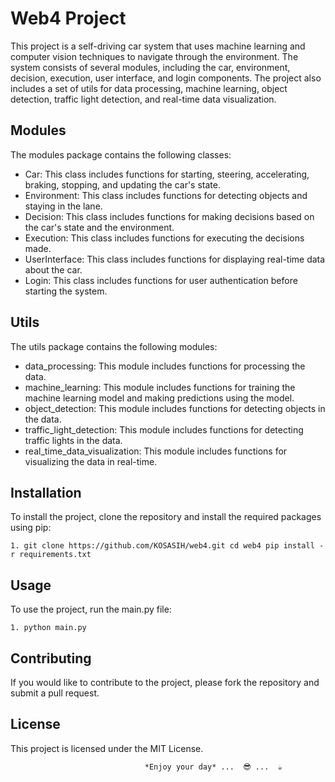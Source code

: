 # Web4 Project

This project is a self-driving car system that uses machine learning and computer vision techniques to navigate through the environment. The system consists of several modules, including the car, environment, decision, execution, user interface, and login components. The project also includes a set of utils for data processing, machine learning, object detection, traffic light detection, and real-time data visualization.

## Modules

The modules package contains the following classes:

- Car: This class includes functions for starting, steering, accelerating, braking, stopping, and updating the car's state.
- Environment: This class includes functions for detecting objects and staying in the lane.
- Decision: This class includes functions for making decisions based on the car's state and the environment.
- Execution: This class includes functions for executing the decisions made.
- UserInterface: This class includes functions for displaying real-time data about the car.
- Login: This class includes functions for user authentication before starting the system.

## Utils

The utils package contains the following modules:

- data_processing: This module includes functions for processing the data.
- machine_learning: This module includes functions for training the machine learning model and making predictions using the model.
- object_detection: This module includes functions for detecting objects in the data.
- traffic_light_detection: This module includes functions for detecting traffic lights in the data.
- real_time_data_visualization: This module includes functions for visualizing the data in real-time.

## Installation

To install the project, clone the repository and install the required packages using pip:

`1. git clone https://github.com/KOSASIH/web4.git cd web4 pip install -r requirements.txt`

## Usage

To use the project, run the main.py file:

`1. python main.py`

## Contributing

If you would like to contribute to the project, please fork the repository and submit a pull request.

## License

This project is licensed under the MIT License.

                                  *Enjoy your day* ...  😎 ...  ☕
